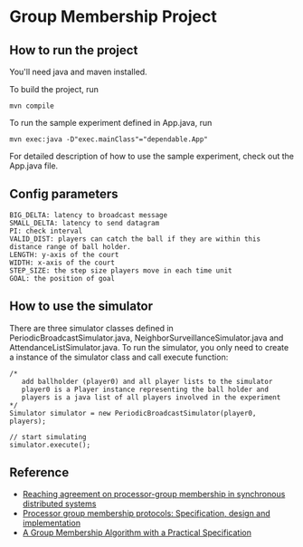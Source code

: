 # Group Membership Project

## How to run the project
You'll need java and maven installed.

To build the project, run
```
mvn compile
```

To run the sample experiment defined in App.java, run
```
mvn exec:java -D"exec.mainClass"="dependable.App"
```

For detailed description of how to use the sample experiment, check out the App.java file. 
## Config parameters
```$java
BIG_DELTA: latency to broadcast message
SMALL_DELTA: latency to send datagram
PI: check interval
VALID_DIST: players can catch the ball if they are within this distance range of ball holder.
LENGTH: y-axis of the court
WIDTH: x-axis of the court
STEP_SIZE: the step size players move in each time unit
GOAL: the position of goal
```



## How to use the simulator
There are three simulator classes defined in PeriodicBroadcastSimulator.java, NeighborSurveillanceSimulator.java and AttendanceListSimulator.java.
To run the simulator, you only need to create a instance of the simulator class and call execute function:
```
/* 
   add ballholder (player0) and all player lists to the simulator
   player0 is a Player instance representing the ball holder and 
   players is a java list of all players involved in the experiment 
*/
Simulator simulator = new PeriodicBroadcastSimulator(player0, players);
 
// start simulating
simulator.execute();
```  


## Reference
- [Reaching agreement on processor-group membership in synchronous distributed systems](http://www.cs.utexas.edu/~mok/cs386C/papers/cristian91.pdf)
- [Processor group membership protocols: Specification, design and implementation](https://ieeexplore.ieee.org/document/393478)
- [A Group Membership Algorithm with a Practical Specification](http://circuit.ucsd.edu/~massimo/Journal/IEEE-TPDS-GrpMshp-J.pdf)
